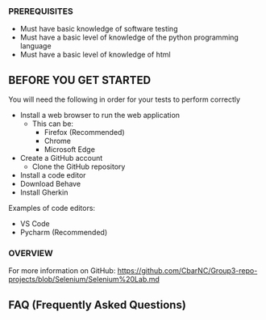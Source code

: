 ### PREREQUISITES
- Must have basic knowledge of software testing
- Must have a basic level of knowledge of the python programming language
- Must have a basic level of knowledge of html

## BEFORE YOU GET STARTED
You will need the following in order for your tests to perform correctly

- Install a web browser to run the web application
    - This can be:
        - Firefox (Recommended)
        - Chrome
        - Microsoft Edge
- Create a GitHub account
  - Clone the GitHub repository
- Install a code editor
- Download Behave
- Install Gherkin

Examples of code editors:
- VS Code
- Pycharm (Recommended)

### OVERVIEW

For more information on GitHub: https://github.com/CbarNC/Group3-repo-projects/blob/Selenium/Selenium%20Lab.md


### 

## 

## 

## 

## FAQ (Frequently Asked Questions)
 <a id="faq"></a>